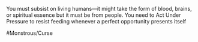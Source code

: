 You must subsist on living humans—it might take the form of blood, brains, or spiritual essence but it must be from people. You need to Act Under Pressure to resist feeding whenever a perfect opportunity presents itself

#Monstrous/Curse